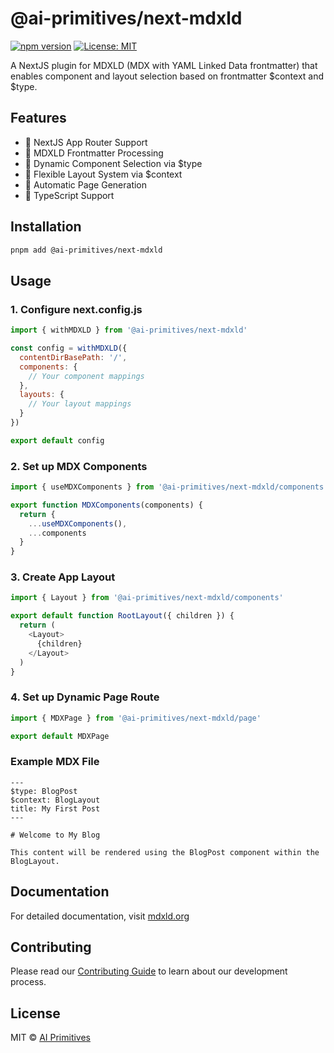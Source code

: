 # @ai-primitives/next-mdxld

[![npm version](https://badge.fury.io/js/%40ai-primitives%2Fnext-mdxld.svg)](https://www.npmjs.com/package/@ai-primitives/next-mdxld)
[![License: MIT](https://img.shields.io/badge/License-MIT-yellow.svg)](https://opensource.org/licenses/MIT)

A NextJS plugin for MDXLD (MDX with YAML Linked Data frontmatter) that enables component and layout selection based on frontmatter $context and $type.

## Features

- 🚀 NextJS App Router Support
- 📄 MDXLD Frontmatter Processing
- 🎨 Dynamic Component Selection via $type
- 📱 Flexible Layout System via $context
- 🔄 Automatic Page Generation
- 🎯 TypeScript Support

## Installation

```bash
pnpm add @ai-primitives/next-mdxld
```

## Usage

### 1. Configure next.config.js

```javascript
import { withMDXLD } from '@ai-primitives/next-mdxld'

const config = withMDXLD({
  contentDirBasePath: '/',
  components: {
    // Your component mappings
  },
  layouts: {
    // Your layout mappings
  }
})

export default config
```

### 2. Set up MDX Components

```javascript
import { useMDXComponents } from '@ai-primitives/next-mdxld/components'

export function MDXComponents(components) {
  return {
    ...useMDXComponents(),
    ...components
  }
}
```

### 3. Create App Layout

```javascript
import { Layout } from '@ai-primitives/next-mdxld/components'

export default function RootLayout({ children }) {
  return (
    <Layout>
      {children}
    </Layout>
  )
}
```

### 4. Set up Dynamic Page Route

```javascript
import { MDXPage } from '@ai-primitives/next-mdxld/page'

export default MDXPage
```

### Example MDX File

```mdx
---
$type: BlogPost
$context: BlogLayout
title: My First Post
---

# Welcome to My Blog

This content will be rendered using the BlogPost component within the BlogLayout.
```

## Documentation

For detailed documentation, visit [mdxld.org](https://mdxld.org)

## Contributing

Please read our [Contributing Guide](./CONTRIBUTING.md) to learn about our development process.

## License

MIT © [AI Primitives](https://primitives.org.ai)
